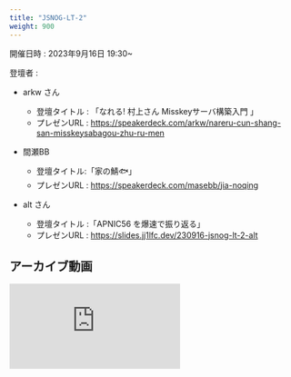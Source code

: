 ```yaml
---
title: "JSNOG-LT-2"
weight: 900
---
```


開催日時 : 2023年9月16日 19:30~

登壇者 : 
- arkw さん
  - 登壇タイトル : 「なれる! 村上さん Misskeyサーバ構築入門 」
  - プレゼンURL : https://speakerdeck.com/arkw/nareru-cun-shang-san-misskeysabagou-zhu-ru-men

- 間瀬BB
  - 登壇タイトル:「家の鯖🐟」
  - プレゼンURL : https://speakerdeck.com/masebb/jia-noqing

- alt さん
  - 登壇タイトル :「APNIC56 を爆速で振り返る」
  - プレゼンURL : https://slides.jj1lfc.dev/230916-jsnog-lt-2-alt

## アーカイブ動画

<iframe src="https://www.youtube-nocookie.com/embed/9tGPIF2l6Og?si=lwRrfRAQOicFr3sr" title="YouTube video player" frameborder="0" allow="accelerometer; autoplay; clipboard-write; encrypted-media; gyroscope; picture-in-picture; web-share" allowfullscreen></iframe>

